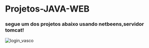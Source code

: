 # Projetos-JAVA-WEB

### segue um dos projetos abaixo usando netbeens,servidor tomcat!


 ![login_vasco](https://github.com/FelipeXavier99/Projetos-JAVA-WEB/assets/127893679/69b6f57b-2a63-4929-b33e-8abc4b061314)


